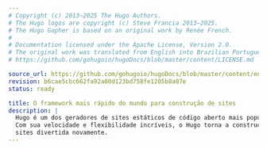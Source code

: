 ```yaml
---
# Copyright (c) 2013–2025 The Hugo Authors.
# The Hugo logos are copyright (c) Steve Francia 2013–2025.
# The Hugo Gopher is based on an original work by Renée French.
#
# Documentation licensed under the Apache License, Version 2.0.
# The original work was translated from English into Brazilian Portuguese.
# https://github.com/gohugoio/hugoDocs/blob/master/content/LICENSE.md

source_url: https://github.com/gohugoio/hugoDocs/blob/master/content/en/_index.md
revision: b6cae5cbc662fa92a00d123bd758fe1205b8a07e
status: ready

title: O framework mais rápido do mundo para construção de sites
description: |
  Hugo é um dos geradores de sites estáticos de código aberto mais populares.
  Com sua velocidade e flexibilidade incríveis, o Hugo torna a construção de
  sites divertida novamente.
---
```

